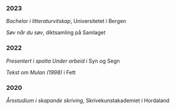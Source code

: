 ### 2023
  
_Bachelor i litteraturvitskap_, Universitetet i Bergen  
  
_Søv når du søv_, diktsamling på Samlaget  


### 2022
   
_Presentert i spalta *Under arbeid*_ i Syn og Segn  
     
_Tekst om *Mulan* (1998)_ i Fett  
  
  
### 2020  
  
_Årsstudium i skapande skriving_, Skrivekunstakademiet i Hordaland  

